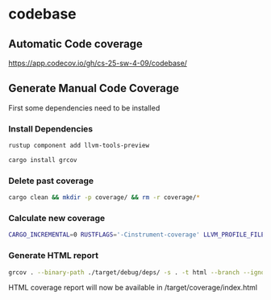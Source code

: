 # codebase

## Automatic Code coverage

https://app.codecov.io/gh/cs-25-sw-4-09/codebase/

## Generate Manual Code Coverage

First some dependencies need to be installed

### Install Dependencies

```sh
rustup component add llvm-tools-preview
```

```sh
cargo install grcov
```

### Delete past coverage

```sh
cargo clean && mkdir -p coverage/ && rm -r coverage/*
```

### Calculate new coverage

```sh
CARGO_INCREMENTAL=0 RUSTFLAGS='-Cinstrument-coverage' LLVM_PROFILE_FILE='coverage/cargo-test-%p-%m.profraw' cargo test
```

### Generate HTML report

```sh
grcov . --binary-path ./target/debug/deps/ -s . -t html --branch --ignore-not-existing --ignore '../*' --ignore "/*" -o target/coverage/
```

HTML coverage report will now be available in /target/coverage/index.html
